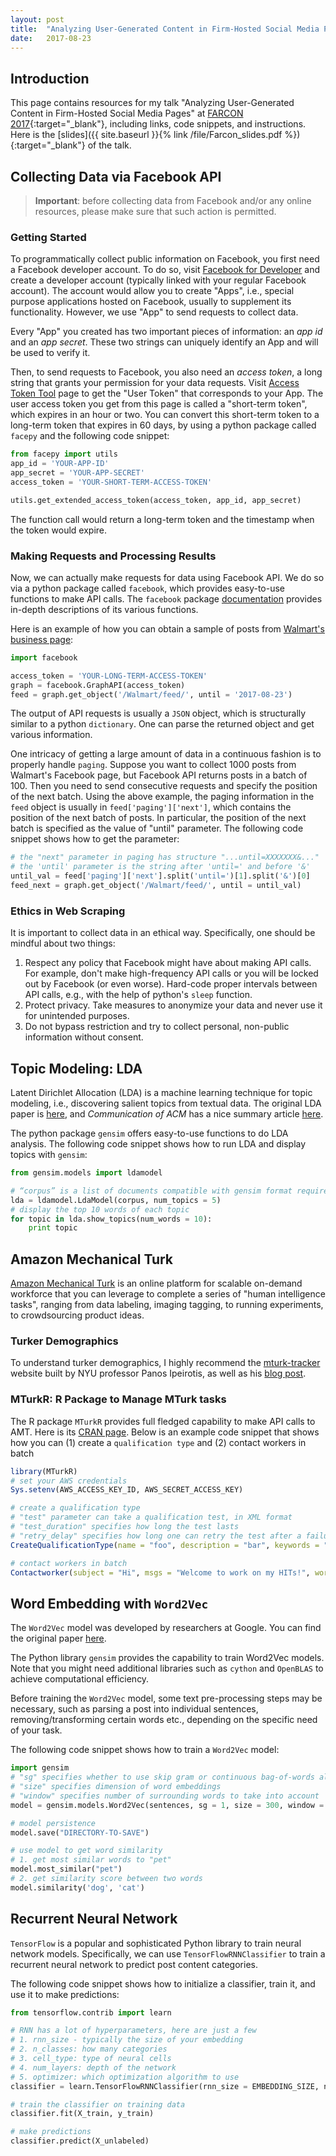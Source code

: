 ```yaml
---
layout: post
title:  "Analyzing User-Generated Content in Firm-Hosted Social Media Pages"
date:   2017-08-23
---
```


## Introduction

This page contains resources for my talk "Analyzing User-Generated Content in Firm-Hosted Social Media Pages" at [FARCON 2017](http://minneanalytics.org/farcon-2017/){:target="_blank"}, including links, code snippets, and instructions. Here is the [slides]({{ site.baseurl }}{% link /file/Farcon_slides.pdf %}){:target="_blank"} of the talk.

## Collecting Data via Facebook API

> **Important**: before collecting data from Facebook and/or any online resources, please make sure that such action is permitted.

### Getting Started

To programmatically collect public information on Facebook, you first need a Facebook developer account. To do so, visit [Facebook for Developer](https://developers.facebook.com/) and create a developer account (typically linked with your regular Facebook account). The account would allow you to create "Apps", i.e., special purpose applications hosted on Facebook, usually to supplement its functionality. However, we use "App" to send requests to collect data.

Every "App" you created has two important pieces of information: an _app id_ and an _app secret_. These two strings can uniquely identify an App and will be used to verify it.

Then, to send requests to Facebook, you also need an _access token_, a long string that grants your permission for your data requests. Visit [Access Token Tool](https://developers.facebook.com/tools/accesstoken/) page to get the "User Token" that corresponds to your App. The user access token you get from this page is called a "short-term token", which expires in an hour or two. You can convert this short-term token to a long-term token that expires in 60 days, by using a python package called `facepy` and the following code snippet:

```python
from facepy import utils
app_id = 'YOUR-APP-ID'
app_secret = 'YOUR-APP-SECRET'
access_token = 'YOUR-SHORT-TERM-ACCESS-TOKEN'

utils.get_extended_access_token(access_token, app_id, app_secret)
```

The function call would return a long-term token and the timestamp when the token would expire.

### Making Requests and Processing Results

Now, we can actually make requests for data using Facebook API. We do so via a python package called `facebook`, which provides easy-to-use functions to make API calls. The `facebook` package [documentation](https://facebook-sdk.readthedocs.io) provides in-depth descriptions of its various functions.

Here is an example of how you can obtain a sample of posts from [Walmart's business page](https://www.facebook.com/walmart/):

```python
import facebook

access_token = 'YOUR-LONG-TERM-ACCESS-TOKEN'
graph = facebook.GraphAPI(access_token)
feed = graph.get_object('/Walmart/feed/', until = '2017-08-23')
```

The output of API requests is usually a `JSON` object, which is structurally similar to a python `dictionary`. One can parse the returned object and get various information.

One intricacy of getting a large amount of data in a continuous fashion is to properly handle `paging`. Suppose you want to collect 1000 posts from Walmart's Facebook page, but Facebook API returns posts in a batch of 100. Then you need to send consecutive requests and specify the position of the next batch. Using the above example, the paging information in the `feed` object is usually in `feed['paging']['next']`, which contains the position of the next batch of posts. In particular, the position of the next batch is specified as the value of "until" parameter. The following code snippet shows how to get the parameter:

```python
# the "next" parameter in paging has structure "...until=XXXXXXX&..."
# the 'until' parameter is the string after 'until=' and before '&'
until_val = feed['paging']['next'].split('until=')[1].split('&')[0]
feed_next = graph.get_object('/Walmart/feed/', until = until_val)
```

### Ethics in Web Scraping

It is important to collect data in an ethical way. Specifically, one should be mindful about two things:

1. Respect any policy that Facebook might have about making API calls. For example, don't make high-frequency API calls or you will be locked out by Facebook (or even worse). Hard-code proper intervals between API calls, e.g., with the help of python's `sleep` function.
2. Protect privacy. Take measures to anonymize your data and never use it for unintended purposes.
3. Do not bypass restriction and try to collect personal, non-public information without consent.

## Topic Modeling: LDA

Latent Dirichlet Allocation (LDA) is a machine learning technique for topic modeling, i.e., discovering salient topics from textual data. The original LDA paper is [here](http://www.jmlr.org/papers/volume3/blei03a/blei03a.pdf), and _Communication of ACM_ has a nice summary article [here](https://cacm.acm.org/magazines/2012/4/147361-probabilistic-topic-models/fulltext).

The python package `gensim` offers easy-to-use functions to do LDA analysis. The following code snippet shows how to run LDA and display topics with `gensim`:

```python
from gensim.models import ldamodel

# “corpus” is a list of documents compatible with gensim format requirement
lda = ldamodel.LdaModel(corpus, num_topics = 5)
# display the top 10 words of each topic
for topic in lda.show_topics(num_words = 10):
    print topic
```

## Amazon Mechanical Turk

[Amazon Mechanical Turk](https://www.mturk.com/mturk/welcome) is an online platform for scalable on-demand workforce that you can leverage to complete a series of "human intelligence tasks", ranging from data labeling, imaging tagging, to running experiments, to crowdsourcing product ideas.

### Turker Demographics

To understand turker demographics, I highly recommend the [mturk-tracker](http://demographics.mturk-tracker.com) website built by NYU professor Panos Ipeirotis, as well as his [blog post](http://www.behind-the-enemy-lines.com/2015/04/demographics-of-mechanical-turk-now.html).

### MTurkR: R Package to Manage MTurk tasks

The R package `MTurkR` provides full fledged capability to make API calls to AMT. Here is its [CRAN page](https://cloud.r-project.org/web/packages/MTurkR/index.html). Below is an example code snippet that shows how you can (1) create a `qualification type` and (2) contact workers in batch

```r
library(MTurkR)
# set your AWS credentials
Sys.setenv(AWS_ACCESS_KEY_ID, AWS_SECRET_ACCESS_KEY)

# create a qualification type
# "test" parameter can take a qualification test, in XML format
# "test_duration" specifies how long the test lasts
# "retry_delay" specifies how long one can retry the test after a failure
CreateQualificationType(name = "foo", description = "bar", keywords = "a,b,c", retry_delay = 3600, test, test_duration = 1800)

# contact workers in batch
Contactworker(subject = "Hi", msgs = "Welcome to work on my HITs!", workers = workerIDs, batch = TRUE)
```

## Word Embedding with `Word2Vec`

The `Word2Vec` model was developed by researchers at Google. You can find the original paper [here](https://arxiv.org/abs/1301.3781).

The Python library `gensim` provides the capability to train Word2Vec models. Note that you might need additional libraries such as `cython` and `OpenBLAS` to achieve computational efficiency.

Before training the `Word2Vec` model, some text pre-processing steps may be necessary, such as parsing a post into individual sentences, removing/transforming certain words etc., depending on the specific need of your task.

The following code snippet shows how to train a `Word2Vec` model:

```python
import gensim
# "sg" specifies whether to use skip gram or continuous bag-of-words algorithm
# "size" specifies dimension of word embeddings
# "window" specifies number of surrounding words to take into account
model = gensim.models.Word2Vec(sentences, sg = 1, size = 300, window = 10)

# model persistence
model.save("DIRECTORY-TO-SAVE")

# use model to get word similarity
# 1. get most similar words to "pet"
model.most_similar("pet")
# 2. get similarity score between two words
model.similarity('dog', 'cat')
```

## Recurrent Neural Network

`TensorFlow` is a popular and sophisticated Python library to train neural network models. Specifically, we can use `TensorFlowRNNClassifier` to train a recurrent neural network to predict post content categories.

The following code snippet shows how to initialize a classifier, train it, and use it to make predictions:

```python
from tensorflow.contrib import learn

# RNN has a lot of hyperparameters, here are just a few
# 1. rnn_size - typically the size of your embedding
# 2. n_classes: how many categories
# 3. cell_type: type of neural cells
# 4. num_layers: depth of the network
# 5. optimizer: which optimization algorithm to use
classifier = learn.TensorFlowRNNClassifier(rnn_size = EMBEDDING_SIZE, n_classes, cell_type, num_layers, optimizer)

# train the classifier on training data
classifier.fit(X_train, y_train)

# make predictions
classifier.predict(X_unlabeled)
```
